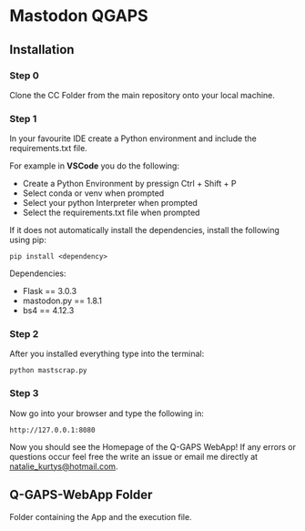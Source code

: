 # Mastodon QGAPS

## Installation

### Step 0
Clone the CC Folder from the main repository onto your local machine.

### Step 1
In your favourite IDE create a Python environment and include the requirements.txt file.

For example in **VSCode** you do the following:
- Create a Python Environment by pressign Ctrl + Shift + P
- Select conda or venv when prompted
- Select your python Interpreter when prompted
- Select the requirements.txt file when prompted
  
If it does not automatically install the dependencies, install the following using pip:

```
pip install <dependency>
```
Dependencies: 
- Flask == 3.0.3
- mastodon.py == 1.8.1
- bs4 == 4.12.3


### Step 2

After you installed everything type into the terminal:

```
python mastscrap.py
```

### Step 3
Now go into your browser and type the following in:

```
http://127.0.0.1:8080
```

Now you should see the Homepage of the Q-GAPS WebApp!
If any errors or questions occur feel free the write an issue or email me directly at [natalie_kurtys@hotmail.com](emailto:natalie_kurtys@hotmail.com).

 
## Q-GAPS-WebApp Folder
Folder containing the App and the execution file.


